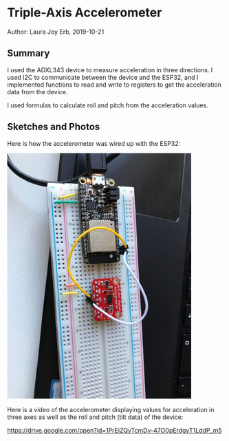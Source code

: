 #  Triple-Axis Accelerometer

Author: Laura Joy Erb, 2019-10-21

## Summary
I used the ADXL343 device to measure acceleration in three directions. I used I2C to communicate between the device and the ESP32, and I implemented functions to read and write to registers to get the acceleration data from the device. 

I used formulas to calculate roll and pitch from the acceleration values. 

## Sketches and Photos
Here is how the accelerometer was wired up with the ESP32:

<img src="./images/accel.jpg" width="85%" />

Here is a video of the accelerometer displaying values for acceleration in three axes as well as the roll and pitch (tilt data) of the device:

https://drive.google.com/open?id=1PrEiZQyTcmDv-47O0pErdgyT1LddP_m5
